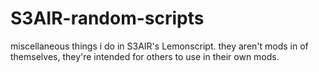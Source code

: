 # S3AIR-random-scripts
miscellaneous things i do in S3AIR's Lemonscript. they aren't mods in of themselves, they're intended for others to use in their own mods.
